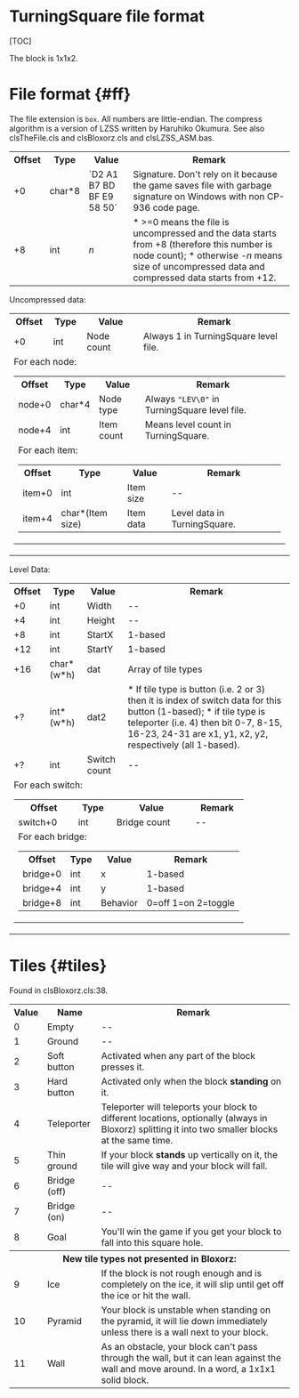 TurningSquare file format
=========================

[TOC]

The block is 1x1x2.

File format {#ff}
===========

The file extension is `box`.
All numbers are little-endian. The compress algorithm is a version of LZSS written by Haruhiko Okumura.
See also clsTheFile.cls and clsBloxorz.cls and clsLZSS_ASM.bas.

<table>
<tr><th> Offset <th> Type    <th> Value      <th> Remark
<tr><td> +0     <td> char*8  <td> `D2 A1 B7 BD BF E9 58 50` <td>
Signature. Don't rely on it because the game saves file with garbage signature on Windows with non CP-936 code page.
<tr><td> +8     <td> int     <td> <i>n</i>                  <td>
* >=0 means the file is uncompressed and the data starts from +8 (therefore this number is node count);
* otherwise <i>-n</i> means size of uncompressed data and compressed data starts from +12.
</table>

Uncompressed data:

<table>
<tr><th> Offset <th> Type    <th> Value      <th> Remark
<tr><td> +0     <td> int     <td> Node count <td> Always 1 in TurningSquare level file.
<tr><td colspan="4"> For each node:
	<table>
	<tr><th> Offset <th> Type    <th> Value      <th> Remark
	<tr><td> node+0 <td> char*4  <td> Node type  <td> Always <code>"LEV\0"</code> in TurningSquare level file.
	<tr><td> node+4 <td> int     <td> Item count <td> Means level count in TurningSquare.
	<tr><td colspan="4"> For each item:
		<table>
		<tr><th> Offset <th> Type    <th> Value      <th> Remark
		<tr><td> item+0 <td> int     <td> Item size  <td> --
		<tr><td> item+4 <td> char*(Item size) <td> Item data <td> Level data in TurningSquare.
		</table>
	</table>
</table>

Level Data:

<table>
<tr><th> Offset <th> Type    <th> Value      <th> Remark
<tr><td> +0     <td> int     <td> Width <td> --
<tr><td> +4     <td> int     <td>Height <td> --
<tr><td> +8     <td> int     <td>StartX <td> 1-based
<tr><td> +12    <td> int     <td>StartY <td> 1-based
<tr><td> +16    <td>char*(w*h) <td>dat  <td> Array of tile types
<tr><td> +?     <td>int*(w*h)  <td>dat2 <td>
* If tile type is button (i.e. 2 or 3) then it is index of switch data for this button (1-based);
* if tile type is teleporter (i.e. 4) then bit 0-7, 8-15, 16-23, 24-31 are x1, y1, x2, y2, respectively (all 1-based).
<tr><td> +?     <td> int     <td>Switch count <td> --
<tr><td colspan="4"> For each switch:
	<table>
	<tr><th> Offset <th> Type    <th> Value      <th> Remark
	<tr><td> switch+0 <td> int   <td>Bridge count <td> --
	<tr><td colspan="4"> For each bridge:
		<table>
		<tr><th> Offset <th> Type    <th> Value      <th> Remark
		<tr><td> bridge+0 <td> int   <td> x     <td> 1-based
		<tr><td> bridge+4 <td> int   <td> y     <td> 1-based
		<tr><td> bridge+8 <td> int   <td>Behavior     <td> 0=off 1=on 2=toggle
		</table>
	</table>
</table>

Tiles {#tiles}
=====

Found in clsBloxorz.cls:38.

<table>
<tr><th> Value <th> Name       <th> Remark
<tr><td> 0     <td>Empty       <td> --
<tr><td> 1     <td>Ground      <td> --
<tr><td> 2     <td>Soft button <td> Activated when any part of the block presses it.
<tr><td> 3     <td>Hard button <td> Activated only when the block <b>standing</b> on it.
<tr><td> 4     <td>Teleporter  <td> Teleporter will teleports your block to different locations, optionally (always in Bloxorz) splitting it into two smaller blocks at the same time.
<tr><td> 5     <td>Thin ground <td> If your block <b>stands</b> up vertically on it, the tile will give way and your block will fall.
<tr><td> 6     <td>Bridge (off)<td> --
<tr><td> 7     <td>Bridge (on) <td> --
<tr><td> 8     <td>Goal        <td> You'll win the game if you get your block to fall into this square hole.
<tr><th colspan="3"> New tile types not presented in Bloxorz:
<tr><td> 9     <td>Ice         <td> If the block is not rough enough and is completely on the ice, it will slip until get off the ice or hit the wall.
<tr><td> 10    <td>Pyramid     <td> Your block is unstable when standing on the pyramid, it will lie down immediately unless there is a wall next to your block.
<tr><td> 11    <td>Wall        <td> As an obstacle, your block can't pass through the wall, but it can lean against the wall and move around. In a word, a 1x1x1 solid block.
</table>
